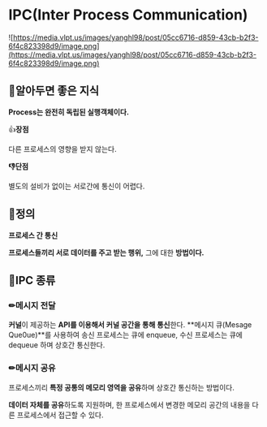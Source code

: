 # IPC(Inter Process Communication)

![https://media.vlpt.us/images/yanghl98/post/05cc6716-d859-43cb-b2f3-6f4c823398d9/image.png](https://media.vlpt.us/images/yanghl98/post/05cc6716-d859-43cb-b2f3-6f4c823398d9/image.png)

## 🎊알아두면 좋은 지식

**Process는 완전히 독립된 실행객체이다.** 

👍**장점** 

다른 프로세스의 영향을 받지 않는다.

**👎단점**

별도의 설비가 없이는 서로간에 통신이 어렵다.

## 📌정의

**프로세스 간 통신**

**프로세스들끼리 서로 데이터를 주고 받는 행위,** 그에 대한 **방법이다.**

## 📑IPC 종류

### ✏**메시지 전달**

**커널**이 제공하는 **API를 이용해서 커널 공간을 통해 통신**한다. **메시지 큐(Mesage Que0ue)**를 사용하여 송신 프로세스는 큐에 enqueue, 수신 프로세스는 큐에 dequeue 하며 상호간 통신한다. 

### ✏메시지 공유

프로세스끼리 **특정 공통의 메모리 영역을 공유**하며 상호간 통신하는 방법이다.

**데이터 자체를 공유**하도록 지원하며, 한 프로세스에서 변경한 메모리 공간의 내용을 다른 프로세스에서 접근할 수 있다.
